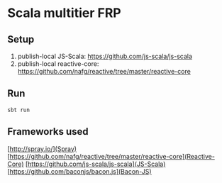 # Scala multitier FRP

## Setup

1. publish-local JS-Scala: https://github.com/js-scala/js-scala
2. publish-local reactive-core: https://github.com/nafg/reactive/tree/master/reactive-core

## Run

    sbt run

## Frameworks used

[http://spray.io/](Spray)
[https://github.com/nafg/reactive/tree/master/reactive-core](Reactive-Core)
[https://github.com/js-scala/js-scala](JS-Scala)
[https://github.com/baconjs/bacon.js](Bacon-JS)
